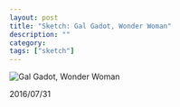 ```yaml
---
layout: post
title: "Sketch: Gal Gadot, Wonder Woman"
description: ""
category:
tags: ["sketch"]
---
```


![Gal Gadot, Wonder Woman](/sketches/pencil-sketch-0094/)

2016/07/31
